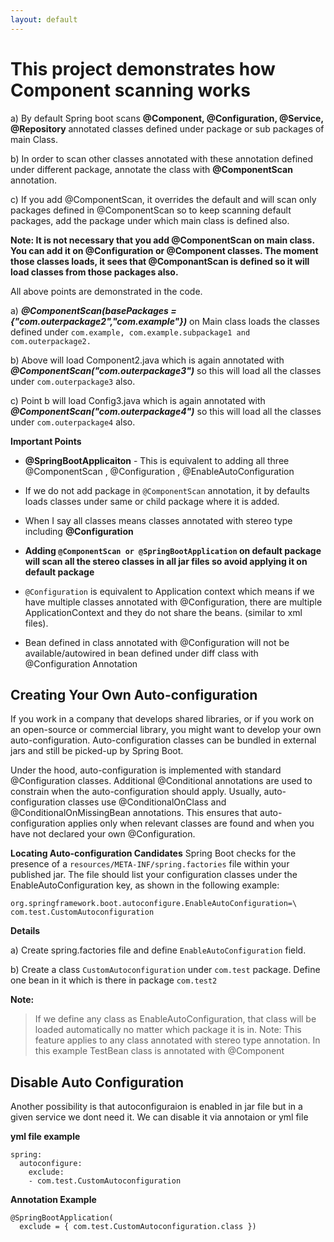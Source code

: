 ```yaml
---
layout: default
---
```



# This project demonstrates how Component scanning works

a) By default Spring boot scans **@Component, @Configuration, @Service, @Repository** annotated classes defined under package or sub 
packages of main Class.

b) In order to scan other classes annotated with these annotation defined under different package, annotate the class with **@ComponentScan** annotation.

c) If you add @ComponentScan, it overrides the default and will scan only packages defined in @ComponentScan so to keep scanning default packages, add the package under which main class is defined also.

**Note: It is not necessary that you add @ComponentScan on main class. You can add it on @Configuration or @Component classes. The moment those classes loads, it sees that @ComponantScan is defined so it will load classes from those packages also.**

All above points are demonstrated in the code.

a) **_@ComponentScan(basePackages = {"com.outerpackage2","com.example"})_** on Main class loads the classes defined under `com.example, com.example.subpackage1 and com.outerpackage2.`

b) Above will load Component2.java which is again annotated with **_@ComponentScan("com.outerpackage3")_** so this 
will load all the classes under `com.outerpackage3` also.

c) Point b will load  Config3.java which is again annotated with **_@ComponentScan("com.outerpackage4")_** so this 
will load all the classes under `com.outerpackage4` also.

**Important Points**

-   **@SpringBootApplicaiton** - This is equivalent to adding all three @ComponentScan , @Configuration , @EnableAutoConfiguration

 
-   If we do not add package in  `@ComponentScan`  annotation, it by defaults loads classes under same or child package where it is added.

-   When I say all classes means classes annotated with stereo type including **@Configuration**

-   **Adding `@ComponentScan or @SpringBootApplication` on default package will scan all the stereo classes  in all jar files so avoid applying it on default package**

-   `@Configuration` is equivalent to Application context which means if we have multiple classes annotated with @Configuration, there are multiple ApplicationContext and they do not share the beans. (similar to xml files).
-   Bean defined in class annotated with @Configuration will not be available/autowired in bean defined under diff class with @Configuration Annotation


## Creating Your Own Auto-configuration
If you work in a company that develops shared libraries, or if you work on an open-source or commercial library, you might want to develop your own auto-configuration. Auto-configuration classes can be bundled in external jars and still be picked-up by Spring Boot.


Under the hood, auto-configuration is implemented with standard @Configuration classes. Additional @Conditional annotations are used to constrain when the auto-configuration should apply. Usually, auto-configuration classes use @ConditionalOnClass and @ConditionalOnMissingBean annotations. This ensures that auto-configuration applies only when relevant classes are found and when you have not declared your own @Configuration.

**Locating Auto-configuration Candidates**
Spring Boot checks for the presence of a `resources/META-INF/spring.factories` file within your published jar. The file should list your configuration classes under the EnableAutoConfiguration key, as shown in the following example:

```
org.springframework.boot.autoconfigure.EnableAutoConfiguration=\
com.test.CustomAutoconfiguration
```


**Details**

a) Create spring.factories file and define `EnableAutoConfiguration` field.

b) Create a class `CustomAutoconfiguration` under `com.test` package. Define one bean in it which is there in package `com.test2`

**Note:** 
> If we define any class as EnableAutoConfiguration, that class will be loaded automatically no matter which package it is in.
> Note: This feature applies to any class annotated with stereo type annotation. In this example TestBean class is annotated with @Component 


## Disable Auto Configuration

Another possibility is that autoconfiguraion is enabled in jar file but in a given service we dont need it. We can disable it via annotaion or yml file 

**yml file example**

```
spring:
  autoconfigure:
    exclude:
    - com.test.CustomAutoconfiguration
```

**Annotation Example**

```
@SpringBootApplication(
  exclude = { com.test.CustomAutoconfiguration.class })
```
